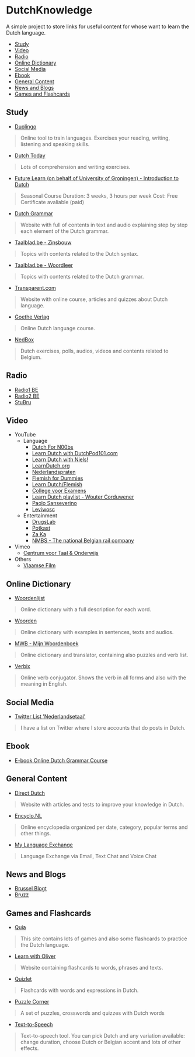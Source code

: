 # DutchKnowledge

A simple project to store links for useful content for whose want to learn the Dutch language.

<!-- toc -->
* [Study](#study)
* [Video](#video)
* [Radio](#radio)
* [Online Dictionary](#online-dictionary)
* [Social Media](#social-media)
* [Ebook](#ebook)
* [General Content](#general-content)
* [News and Blogs](#news-and-blogs)
* [Games and Flashcards](#games-and-flashcards)
<!-- toc stop -->

## Study
* [Duolingo](https://www.duolingo.com/course/nl-NL/en/Learn-Dutch-Online)
> Online tool to train languages. Exercises your reading, writing, listening and speaking skills.

* [Dutch Today](http://www.dutchtoday.com/)
> Lots of comprehension and writing exercises.

* [Future Learn (on behalf of University of Groningen) - Introduction to Dutch](https://www.futurelearn.com/courses/dutch)
> Seasonal Course
> Duration: 3 weeks, 3 hours per week
> Cost: Free
> Certificate avaliable (paid)

* [Dutch Grammar](http://www.dutchgrammar.com/en/?n=Grammar/DutchGrammar)
> Website with full of contents in text and audio explaining step by step each element of the Dutch grammar.

* [Taalblad.be - Zinsbouw](http://www.taalblad.be/zinsbouw)
> Topics with contents related to the Dutch syntax. 

* [Taalblad.be - Woordleer](http://www.taalblad.be/woordleer)
> Topics with contents related to the Dutch grammar. 

* [Transparent.com](http://www.transparent.com/learn-dutch//)
> Website with online course, articles and quizzes about Dutch language.

* [Goethe Verlag](http://www.goethe-verlag.com/learn-dutch-online.html)
> Online Dutch language course. 

* [NedBox](https://www.nedbox.be/)
> Dutch exercises, polls, audios, videos and contents related to Belgium.

## Radio
* [Radio1 BE](https://radio1.be/)
* [Radio2 BE](https://radio2.be/)
* [StuBru](https://stubru.be/)

## Video
* YouTube
    * Language
       * [Dutch For N00bs](https://www.youtube.com/channel/UCzvus5I2fyRns04E6ivBftg)
       * [Learn Dutch with DutchPod101.com](https://www.youtube.com/channel/UCY0BCa9cKhn-V1W52ALrR5Q)
       * [Learn Dutch with Niels!](https://www.youtube.com/channel/UCJ6AbMVnu9sBVraT6tLDmDA)
       * [LearnDutch.org](https://www.youtube.com/channel/UC2IYiaH8iDXjJHblQIYPAyw)
       * [Nederlandspraten](https://www.youtube.com/channel/UCiZCD7i0IDoeGA97Ifp5cSw)
       * [Flemish for Dummies](https://www.youtube.com/channel/UCmJU9HnrxqIKOBKD96FPNmQ)
       * [Learn Dutch/Flemish](https://www.youtube.com/channel/UC7PuHIsZ3PQHWMDXS8pyDcw)
       * [College voor Examens](https://www.youtube.com/user/CollegevoorExamens)
       * [Learn Dutch playlist - Wouter Corduwener](https://www.youtube.com/playlist?list=PLwQq8rc0T_HF2ba_qFdMHhxHZKIl7he_n)
       * [Paolo Sanseverino](https://www.youtube.com/channel/UC9pj96Qd964u6Fo-y9HR9Ag/videos)
       * [Leviwosc](https://www.youtube.com/user/Leviwosc/videos)
    * Entertainment
       * [DrugsLab](https://www.youtube.com/channel/UCvRQKXtIGcK1yEnQ4Te8hWQ)
       * [Potkast](https://www.youtube.com/channel/UCxGrSxHd5mnWX2xyadO8iPg)
       * [Za Ka](https://www.youtube.com/channel/UCmtBbGtobfeWoHtDnbY9-kw)
       * [NMBS - The national Belgian rail company](https://www.youtube.com/user/NMBStv/)
* Vimeo
    * [Centrum voor Taal & Onderwijs](https://vimeo.com/user9451303)
* Others
    * [Vlaamse Film](http://www.vlaamsefilm.be/)

## Online Dictionary
* [Woordenlijst](http://woordenlijst.org/)
> Online dictionary with a full description for each word.

* [Woorden](http://www.woorden.org/)
> Online dictionary with examples in sentences, texts and audios.

* [MWB - Mijn Woordenboek](http://www.mijnwoordenboek.nl/)
> Online dictionary and translator, containing also puzzles and verb list.

* [Verbix](http://www.verbix.com/languages/dutch.shtml)
> Online verb conjugator. Shows the verb in all forms and also with the meaning in English.

## Social Media
* [Twitter List 'Nederlandsetaal'](https://twitter.com/FelipeMX/lists/NederlandseTaal)
> I have a list on Twitter where I store accounts that do posts in Dutch.

## Ebook
* [E-book Online Dutch Grammar Course](http://www.dutchgrammar.com/en/?n=Downloads.01)

## General Content
* [Direct Dutch](http://www.directdutch.com/)
> Website with articles and tests to improve your knowledge in Dutch.

* [Encyclo.NL](http://www.encyclo.nl/)
> Online encyclopedia organized per date, category, popular terms and other things.

* [My Language Exchange](https://www.mylanguageexchange.com/Learn/Dutch.asp)
> Language Exchange via Email, Text Chat and Voice Chat

## News and Blogs
* [Brussel Blogt](http://www.brusselblogt.be/)
* [Bruzz](http://www.bruzz.be/nl)

## Games and Flashcards
* [Quia](https://www.quia.com/pages/dutchatstandby.html)
> This site contains lots of games and also some flashcards to practice the Dutch language.


* [Learn with Oliver](https://www.learnwitholiver.com/dutch/)
> Website containing flashcards to words, phrases and texts.


* [Quizlet](https://quizlet.com/subject/dutch/)
> Flashcards with words and expressions in Dutch.

* [Puzzle Corner](http://www.puzzelcorner.nl/en/)
> A set of puzzles, crosswords and quizzes with Dutch words

* [Text-to-Speech](http://www.oddcast.com/home/demos/tts/tts_example.php?sitepal/)
> Text-to-speech tool. You can pick Dutch and any variation available: change duration, choose Dutch or Belgian accent and lots of other effects.
